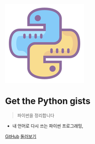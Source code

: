 ![logo](../_media/logo-python.svg)

# Get the <strong>Python</strong> gists

> 파이썬을 정리합니다

- 내 언어로 다시 쓰는 파이썬 프로그래밍,

[GitHub](https://github.com/docsifyjs/docsify/)
[둘러보기](#docsify)